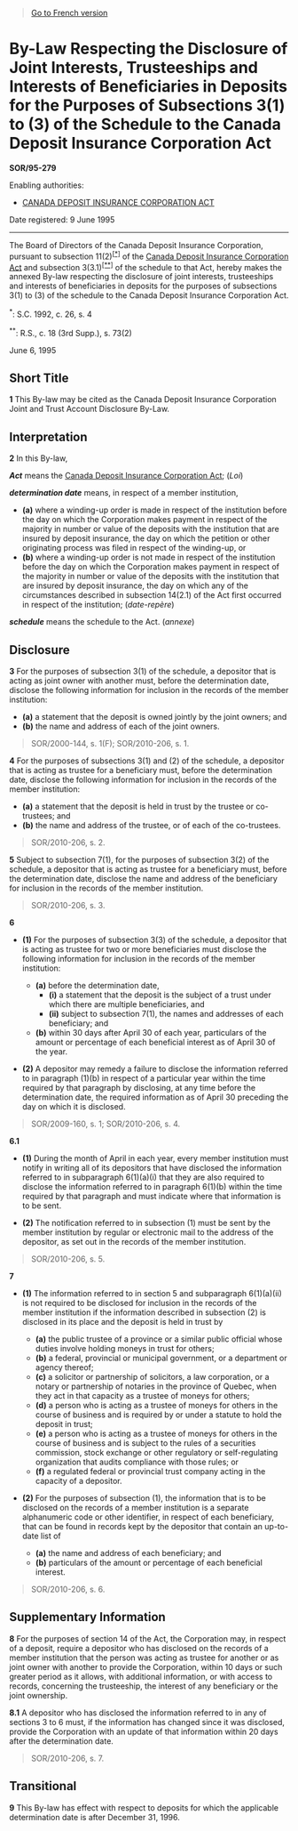 > [Go to French version](/fr/Règlements/Décrets,%20ordonnances%20et%20règlements%20statutaires/95/279.md)

# By-Law Respecting the Disclosure of Joint Interests, Trusteeships and Interests of Beneficiaries in Deposits for the Purposes of Subsections 3(1) to (3) of the Schedule to the Canada Deposit Insurance Corporation Act

**SOR/95-279**

Enabling authorities: 
- [CANADA DEPOSIT INSURANCE CORPORATION ACT](/en/Acts/Revised%20Statutes%20of%20Canada/C/C-3.md)

Date registered: 9 June 1995

----------

The Board of Directors of the Canada Deposit Insurance Corporation, pursuant to subsection 11(2)<sup><a href='#fn_SOR-95-279_e_hq_6346'>[*]</a></sup> of the [Canada Deposit Insurance Corporation Act](/en/Acts/Revised%20Statutes%20of%20Canada/C/C-3.md) and subsection 3(3.1)<sup><a href='#fn_SOR-95-279_e_hq_6347'>[**]</a></sup> of the schedule to that Act, hereby makes the annexed By-law respecting the disclosure of joint interests, trusteeships and interests of beneficiaries in deposits for the purposes of subsections 3(1) to (3) of the schedule to the Canada Deposit Insurance Corporation Act.

<a name='fn_SOR-95-279_e_hq_6346'><sup>*</sup></a>: S.C. 1992, c. 26, s. 4<br />

<a name='fn_SOR-95-279_e_hq_6347'><sup>**</sup></a>: R.S., c. 18 (3rd Supp.), s. 73(2)<br />

June 6, 1995




## Short Title


**1** This By-law may be cited as the Canada Deposit Insurance Corporation Joint and Trust Account Disclosure By-Law.




## Interpretation


**2** In this By-law,

***Act*** means the [Canada Deposit Insurance Corporation Act](/en/Acts/Revised%20Statutes%20of%20Canada/C/C-3.md); (*Loi*)

***determination date*** means, in respect of a member institution,
- **(a)** where a winding-up order is made in respect of the institution before the day on which the Corporation makes payment in respect of the majority in number or value of the deposits with the institution that are insured by deposit insurance, the day on which the petition or other originating process was filed in respect of the winding-up, or
- **(b)** where a winding-up order is not made in respect of the institution before the day on which the Corporation makes payment in respect of the majority in number or value of the deposits with the institution that are insured by deposit insurance, the day on which any of the circumstances described in subsection 14(2.1) of the Act first occurred in respect of the institution; (*date-repère*)

***schedule*** means the schedule to the Act. (*annexe*)




## Disclosure


**3** For the purposes of subsection 3(1) of the schedule, a depositor that is acting as joint owner with another must, before the determination date, disclose the following information for inclusion in the records of the member institution:
- **(a)** a statement that the deposit is owned jointly by the joint owners; and
- **(b)** the name and address of each of the joint owners.
> SOR/2000-144, s. 1(F); SOR/2010-206, s. 1.




**4** For the purposes of subsections 3(1) and (2) of the schedule, a depositor that is acting as trustee for a beneficiary must, before the determination date, disclose the following information for inclusion in the records of the member institution:
- **(a)** a statement that the deposit is held in trust by the trustee or co-trustees; and
- **(b)** the name and address of the trustee, or of each of the co-trustees.
> SOR/2010-206, s. 2.




**5** Subject to subsection 7(1), for the purposes of subsection 3(2) of the schedule, a depositor that is acting as trustee for a beneficiary must, before the determination date, disclose the name and address of the beneficiary for inclusion in the records of the member institution.
> SOR/2010-206, s. 3.




**6** 

- **(1)** For the purposes of subsection 3(3) of the schedule, a depositor that is acting as trustee for two or more beneficiaries must disclose the following information for inclusion in the records of the member institution:
	- **(a)** before the determination date,
		- **(i)** a statement that the deposit is the subject of a trust under which there are multiple beneficiaries, and
		- **(ii)** subject to subsection 7(1), the names and addresses of each beneficiary; and
	- **(b)** within 30 days after April 30 of each year, particulars of the amount or percentage of each beneficial interest as of April 30 of the year.

- **(2)** A depositor may remedy a failure to disclose the information referred to in paragraph (1)(b) in respect of a particular year within the time required by that paragraph by disclosing, at any time before the determination date, the required information as of April 30 preceding the day on which it is disclosed.
> SOR/2009-160, s. 1; SOR/2010-206, s. 4.




**6.1** 

- **(1)** During the month of April in each year, every member institution must notify in writing all of its depositors that have disclosed the information referred to in subparagraph 6(1)(a)(i) that they are also required to disclose the information referred to in paragraph 6(1)(b) within the time required by that paragraph and must indicate where that information is to be sent.

- **(2)** The notification referred to in subsection (1) must be sent by the member institution by regular or electronic mail to the address of the depositor, as set out in the records of the member institution.
> SOR/2010-206, s. 5.




**7** 

- **(1)** The information referred to in section 5 and subparagraph 6(1)(a)(ii) is not required to be disclosed for inclusion in the records of the member institution if the information described in subsection (2) is disclosed in its place and the deposit is held in trust by
	- **(a)** the public trustee of a province or a similar public official whose duties involve holding moneys in trust for others;
	- **(b)** a federal, provincial or municipal government, or a department or agency thereof;
	- **(c)** a solicitor or partnership of solicitors, a law corporation, or a notary or partnership of notaries in the province of Quebec, when they act in that capacity as a trustee of moneys for others;
	- **(d)** a person who is acting as a trustee of moneys for others in the course of business and is required by or under a statute to hold the deposit in trust;
	- **(e)** a person who is acting as a trustee of moneys for others in the course of business and is subject to the rules of a securities commission, stock exchange or other regulatory or self-regulating organization that audits compliance with those rules; or
	- **(f)** a regulated federal or provincial trust company acting in the capacity of a depositor.

- **(2)** For the purposes of subsection (1), the information that is to be disclosed on the records of a member institution is a separate alphanumeric code or other identifier, in respect of each beneficiary, that can be found in records kept by the depositor that contain an up-to-date list of
	- **(a)** the name and address of each beneficiary; and
	- **(b)** particulars of the amount or percentage of each beneficial interest.
> SOR/2010-206, s. 6.





## Supplementary Information


**8** For the purposes of section 14 of the Act, the Corporation may, in respect of a deposit, require a depositor who has disclosed on the records of a member institution that the person was acting as trustee for another or as joint owner with another to provide the Corporation, within 10 days or such greater period as it allows, with additional information, or with access to records, concerning the trusteeship, the interest of any beneficiary or the joint ownership.



**8.1** A depositor who has disclosed the information referred to in any of sections 3 to 6 must, if the information has changed since it was disclosed, provide the Corporation with an update of that information within 20 days after the determination date.
> SOR/2010-206, s. 7.





## Transitional


**9** This By-law has effect with respect to deposits for which the applicable determination date is after December 31, 1996.


